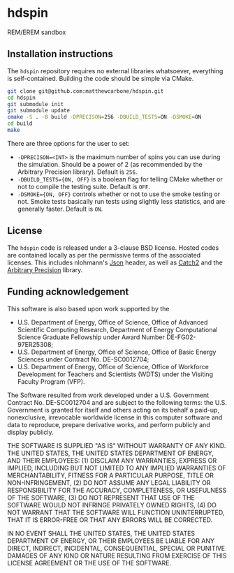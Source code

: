 # hdspin
REM/EREM sandbox

## Installation instructions

The `hdspin` repository requires no external libraries whatsoever, everything is self-contained. Building the code should be simple via CMake.

```bash
git clone git@github.com:matthewcarbone/hdspin.git
cd hdspin
git submodule init
git submodule update
cmake -S . -B build -DPRECISON=256 -DBUILD_TESTS=ON -DSMOKE=ON 
cd build
make
```

There are three options for the user to set:
* `-DPRECISON=<INT>` is the maximum number of spins you can use during the simulation. Should be a power of 2 (as recommended by the Arbitrary Precision library). Default is `256`.
* `-DBUILD_TESTS={ON, OFF}` is a boolean flag for telling CMake whether or not to compile the testing suite. Default is `OFF`.
* `-DSMOKE={ON, OFF}` controls whether or not to use the smoke testing or not. Smoke tests basically run tests using slightly less statistics, and are generally faster. Default is `ON`.

## License

The `hdspin` code is released under a 3-clause BSD license. Hosted codes are contained locally as per the permissive terms of the associated licenses. This includes nlohmann's [Json](https://github.com/nlohmann/json) header, as well as [Catch2](https://github.com/catchorg/Catch2) and the [Arbitrary Precision](https://www.codeproject.com/Articles/5319814/Arbitrary-Precision-Easy-to-use-Cplusplus-Library) library.


## Funding acknowledgement

This software is also based upon work supported by the
* U.S. Department of Energy, Office of Science, Office of Advanced Scientific Computing Research, Department of Energy Computational Science Graduate Fellowship under Award Number DE-FG02-97ER25308;
*  U.S. Department of Energy, Office of Science, Office of Basic Energy Sciences under Contract No. DE-SC0012704; 
* U.S. Department of Energy, Office of Science, Office of Workforce Development for Teachers and Scientists (WDTS) under the Visiting Faculty Program (VFP).

The Software resulted from work developed under a U.S. Government
Contract No. DE-SC0012704 and are subject to the following terms: the
U.S. Government is granted for itself and others acting on its behalf a
paid-up, nonexclusive, irrevocable worldwide license in this computer
software and data to reproduce, prepare derivative works, and perform
publicly and display publicly.

THE SOFTWARE IS SUPPLIED \"AS IS\" WITHOUT WARRANTY OF ANY KIND. THE
UNITED STATES, THE UNITED STATES DEPARTMENT OF ENERGY, AND THEIR
EMPLOYEES: (1) DISCLAIM ANY WARRANTIES, EXPRESS OR IMPLIED, INCLUDING
BUT NOT LIMITED TO ANY IMPLIED WARRANTIES OF MERCHANTABILITY, FITNESS
FOR A PARTICULAR PURPOSE, TITLE OR NON-INFRINGEMENT, (2) DO NOT ASSUME
ANY LEGAL LIABILITY OR RESPONSIBILITY FOR THE ACCURACY, COMPLETENESS, OR
USEFULNESS OF THE SOFTWARE, (3) DO NOT REPRESENT THAT USE OF THE
SOFTWARE WOULD NOT INFRINGE PRIVATELY OWNED RIGHTS, (4) DO NOT WARRANT
THAT THE SOFTWARE WILL FUNCTION UNINTERRUPTED, THAT IT IS ERROR-FREE OR
THAT ANY ERRORS WILL BE CORRECTED.

IN NO EVENT SHALL THE UNITED STATES, THE UNITED STATES DEPARTMENT OF
ENERGY, OR THEIR EMPLOYEES BE LIABLE FOR ANY DIRECT, INDIRECT,
INCIDENTAL, CONSEQUENTIAL, SPECIAL OR PUNITIVE DAMAGES OF ANY KIND OR
NATURE RESULTING FROM EXERCISE OF THIS LICENSE AGREEMENT OR THE USE OF
THE SOFTWARE.





















